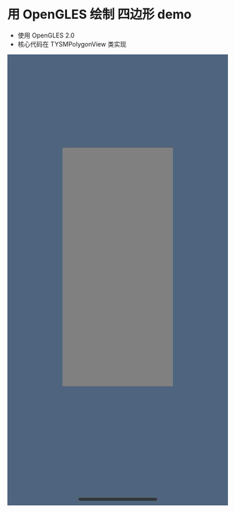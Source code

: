 # 用 OpenGLES 绘制 四边形 demo

* 使用 OpenGLES 2.0 
* 核心代码在 TYSMPolygonView 类实现


![](https://github.com/cookies-J/TYSMPolygonGLSLDemo/blob/master/IMG_1715213C5014-1.jpg)
